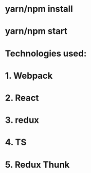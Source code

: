# yarn/npm install
# yarn/npm start

# Technologies used:
# 1. Webpack
# 2. React
# 3. redux
# 4. TS
# 5. Redux Thunk

